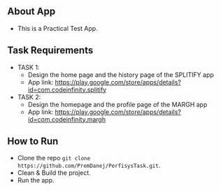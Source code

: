 ## About App

- This is a Practical Test App.
  

## Task Requirements
- TASK 1:
  - Design the home page and the history page of the SPLITIFY app
  - App link: https://play.google.com/store/apps/details?id=com.codeinfinity.splitify
- TASK 2:
  - Design the homepage and the profile page of the MARGH app
  - App link: https://play.google.com/store/apps/details?id=com.codeinfinity.margh
 

## How to Run

- Clone the repo ``` git clone https://github.com/PremDanej/PerfisysTask.git ```.
- Clean & Build the project.
- Run the app.
